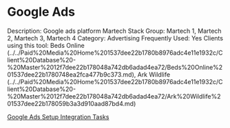 # Google Ads

Description: Google ads platform 
Martech Stack Group: Martech 1, Martech 2, Martech 3, Martech 4
Category: Advertising
Frequently Used: Yes
Clients using this tool: Beds Online (../../Paid%20Media%20Home%201537dee22b1780b8976adc4e11e1932c/Client%20Database%20-%20Master%2012f7dee22b178048a742db6adad4ea72/Beds%20Online%201537dee22b1780748ea2fca477b9c373.md), Ark Wildlife (../../Paid%20Media%20Home%201537dee22b1780b8976adc4e11e1932c/Client%20Database%20-%20Master%2012f7dee22b178048a742db6adad4ea72/Ark%20Wildlife%201537dee22b178059b3a3d910aad87bd4.md)

[Google Ads Setup Integration Tasks](Google%20Ads%2014d7dee22b1781558318d2ff74fb4588/Google%20Ads%20Setup%20Integration%20Tasks%2014d7dee22b1781d39a1cea7a2bf67e31.md)